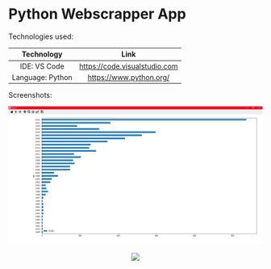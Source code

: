 # Python Webscrapper App

Technologies used:

| Technology | Link |
| :---: | :---: |
| IDE: VS Code | https://code.visualstudio.com |
| Language: Python | https://www.python.org/ |

Screenshots:
<p align="center">
  <kbd>
    <img src="github/0.png?raw=true">
  </kbd>
</p>
<p align="center">
  <kbd>
    <img src="github/1.png?raw=true">
  </kbd>
</p>
